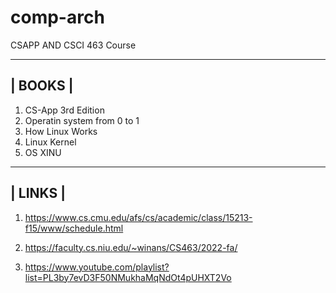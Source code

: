 # comp-arch
CSAPP AND CSCI 463 Course


----------------
|	BOOKS	|
----------------
1. CS-App 3rd Edition
2. Operatin system from 0 to 1
3. How Linux Works
4. Linux Kernel
5. OS XINU

----------------
|	LINKS	|
----------------
1. https://www.cs.cmu.edu/afs/cs/academic/class/15213-f15/www/schedule.html

2. https://faculty.cs.niu.edu/~winans/CS463/2022-fa/
3. https://www.youtube.com/playlist?list=PL3by7evD3F50NMukhaMqNdOt4pUHXT2Vo



